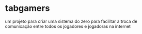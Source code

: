 # tabgamers
um projeto para criar uma sistema do zero para facilitar a troca de comunicação entre todos os jogadores e jogadoras na internet

